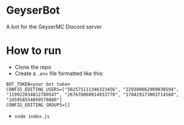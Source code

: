 # GeyserBot
A bot for the GeyserMC Discord server

# How to run
- Clone the repo
- Create a `.env` file formatted like this:
```
BOT_TOKEN=your bot token
CONFIG_EDITING_USERS=["502575111346323456", "229380062909038594", "119922034812780547", "267678060914933770", "170429173003714560", "245958554899578880"]
CONFIG_EDITING_GROUPS=[]
```
- `node index.js`
